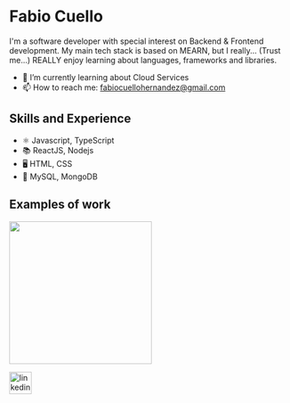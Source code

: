 # Fabio Cuello

I'm a software developer with special interest on Backend & Frontend development. My main tech stack is based on MEARN, but I really... (Trust me...) REALLY enjoy learning about languages, frameworks and libraries.

* 🌱 I’m currently learning about Cloud Services 
* 📫 How to reach me: fabiocuellohernandez@gmail.com 

## Skills and Experience

* ⚛️ Javascript, TypeScript
* 📚  ReactJS, Nodejs
* 🖥  HTML, CSS 
* 💾  MySQL, MongoDB


## Examples of work


<img src="https://media.giphy.com/media/678ls0WDcTTgDeDPBM/giphy.gif?cid=790b76117f6d2ed25dcca095afa810d3c362e0b5e0c4c79f&rid=giphy.gif&ct=g" width="256">


[<img src='https://cdn.jsdelivr.net/npm/simple-icons@3.0.1/icons/linkedin.svg' alt='linkedin' height='40'>](https://www.linkedin.com/in/fabio-cuello-3034ab1bb/)  



